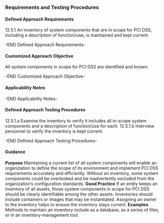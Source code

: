 ### Requirements and Testing Procedures

#### Defined Approach Requirements
12.5.1 An inventory of system components that are in scope for PCI DSS, including a description of function/use, is maintained and kept current.

-END Defined Approach Requirements- 
#### Customized Approach Objective
All system components in scope for PCI DSS are identified and known.

-END Customized Approach Objective- 
#### Applicability Notes



-END Applicability Notes- 
#### Defined Approach Testing Procedures
12.5.1.a Examine the inventory to verify it includes all in-scope system components and a description of function/use for each.
12.5.1.b Interview personnel to verify the inventory is kept current.

-END Defined Approach Testing Procedures- 
#### Guidance
**Purpose**
Maintaining a current list of all system components will enable an organization to define the scope of its environment and implement PCI DSS requirements accurately and efficiently. Without an inventory, some system components could be overlooked and be inadvertently excluded from the organization’s configuration standards.
**Good Practice**
If an entity keeps an inventory of all assets, those system components in scope for PCI DSS should be clearly identifiable among the other assets.
Inventories should include containers or images that may be instantiated.
Assigning an owner to the inventory helps to ensure the inventory stays current.
**Examples**
Methods to maintain an inventory include as a database, as a series of files, or in an inventory-management tool.